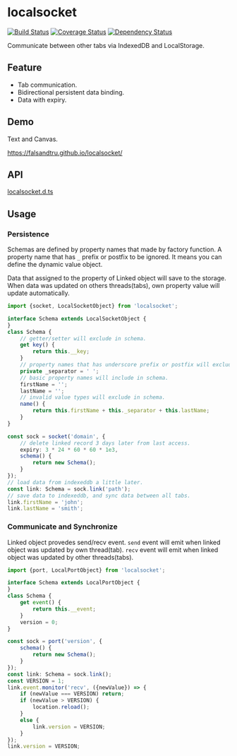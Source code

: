 # localsocket

[![Build Status](https://travis-ci.org/falsandtru/localsocket.svg?branch=master)](https://travis-ci.org/falsandtru/localsocket)
[![Coverage Status](https://coveralls.io/repos/falsandtru/localsocket/badge.svg?branch=master&service=github)](https://coveralls.io/github/falsandtru/localsocket?branch=master)
[![Dependency Status](https://gemnasium.com/falsandtru/localsocket.svg)](https://gemnasium.com/falsandtru/localsocket)

Communicate between other tabs via IndexedDB and LocalStorage.

## Feature

- Tab communication.
- Bidirectional persistent data binding.
- Data with expiry.

## Demo

Text and Canvas.

https://falsandtru.github.io/localsocket/

## API

[localsocket.d.ts](typings/localsocket.d.ts)

## Usage

### Persistence

Schemas are defined by property names that made by factory function.
A property name that has `_` prefix or postfix to be ignored.
It means you can define the dynamic value object.

Data that assigned to the property of Linked object will save to the storage.
When data was updated on others threads(tabs), own property value will update automatically.

```ts
import {socket, LocalSocketObject} from 'localsocket';

interface Schema extends LocalSocketObject {
}
class Schema {
	// getter/setter will exclude in schema.
	get key() {
		return this.__key;
	}
	// property names that has underscore prefix or postfix will exclude in schema.
	private _separator = ' ';
	// basic property names will include in schema.
	firstName = '';
	lastName = '';
	// invalid value types will exclude in schema.
	name() {
		return this.firstName + this._separator + this.lastName;
	}
}

const sock = socket('domain', {
	// delete linked record 3 days later from last access.
	expiry: 3 * 24 * 60 * 60 * 1e3,
	schema() {
		return new Schema();
	}
});
// load data from indexeddb a little later.
const link: Schema = sock.link('path');
// save data to indexeddb, and sync data between all tabs.
link.firstName = 'john';
link.lastName = 'smith';
```

### Communicate and Synchronize

Linked object provedes send/recv event.
`send` event will emit when linked object was updated by own thread(tab).
`recv` event will emit when linked object was updated by other threads(tabs).

```ts
import {port, LocalPortObject} from 'localsocket';

interface Schema extends LocalPortObject {
}
class Schema {
	get event() {
		return this.__event;
	}
	version = 0;
}

const sock = port('version', {
	schema() {
		return new Schema();
	}
});
const link: Schema = sock.link();
const VERSION = 1;
link.event.monitor('recv', ({newValue}) => {
	if (newValue === VERSION) return;
	if (newValue > VERSION) {
		location.reload();
	}
	else {
		link.version = VERSION;
	}
});
link.version = VERSION;
```
